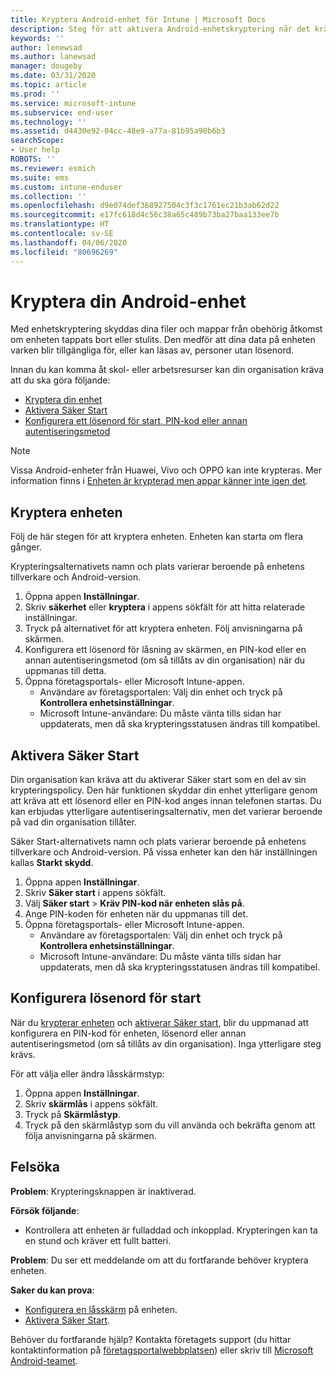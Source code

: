 ```yaml
---
title: Kryptera Android-enhet för Intune | Microsoft Docs
description: Steg för att aktivera Android-enhetskryptering när det krävs i Intune
keywords: ''
author: lenewsad
ms.author: lanewsad
manager: dougeby
ms.date: 03/31/2020
ms.topic: article
ms.prod: ''
ms.service: microsoft-intune
ms.subservice: end-user
ms.technology: ''
ms.assetid: d4430e92-04cc-48e9-a77a-81b95a90b6b3
searchScope:
- User help
ROBOTS: ''
ms.reviewer: esmich
ms.suite: ems
ms.custom: intune-enduser
ms.collection: ''
ms.openlocfilehash: d9e074def368927504c3f3c1761ec21b3ab62d22
ms.sourcegitcommit: e17fc618d4c56c38a65c489b73ba27baa133ee7b
ms.translationtype: HT
ms.contentlocale: sv-SE
ms.lasthandoff: 04/06/2020
ms.locfileid: "80696269"
---
```

# <a name="encrypting-your-android-device"></a>Kryptera din Android-enhet

Med enhetskryptering skyddas dina filer och mappar från obehörig åtkomst om enheten tappats bort eller stulits. Den medför att dina data på enheten varken blir tillgängliga för, eller kan läsas av, personer utan lösenord. 

Innan du kan komma åt skol- eller arbetsresurser kan din organisation kräva att du ska göra följande:

* [Kryptera din enhet](#encrypt-device)
* [Aktivera Säker Start](#enable-secure-startup)
* [Konfigurera ett lösenord för start, PIN-kod eller annan autentiseringsmetod](#set-startup-passcode)  

> [!Note]
> Vissa Android-enheter från Huawei, Vivo och OPPO kan inte krypteras. Mer information finns i [Enheten är krypterad men appar känner inte igen det](your-device-appears-encrypted-but-cp-says-otherwise-android.md).  

## <a name="encrypt-device"></a>Kryptera enheten

Följ de här stegen för att kryptera enheten. Enheten kan starta om flera gånger. 

Krypteringsalternativets namn och plats varierar beroende på enhetens tillverkare och Android-version. 

1. Öppna appen **Inställningar**.
2. Skriv **säkerhet** eller **kryptera** i appens sökfält för att hitta relaterade inställningar.
3. Tryck på alternativet för att kryptera enheten. Följ anvisningarna på skärmen.  
4. Konfigurera ett lösenord för låsning av skärmen, en PIN-kod eller en annan autentiseringsmetod (om så tillåts av din organisation) när du uppmanas till detta. 
5. Öppna företagsportals- eller Microsoft Intune-appen.
    * Användare av företagsportalen: Välj din enhet och tryck på **Kontrollera enhetsinställningar**. 
    * Microsoft Intune-användare: Du måste vänta tills sidan har uppdaterats, men då ska krypteringsstatusen ändras till kompatibel. 

## <a name="enable-secure-startup"></a>Aktivera Säker Start

Din organisation kan kräva att du aktiverar Säker start som en del av sin krypteringspolicy. Den här funktionen skyddar din enhet ytterligare genom att kräva att ett lösenord eller en PIN-kod anges innan telefonen startas. Du kan erbjudas ytterligare autentiseringsalternativ, men det varierar beroende på vad din organisation tillåter. 

Säker Start-alternativets namn och plats varierar beroende på enhetens tillverkare och Android-version. På vissa enheter kan den här inställningen kallas **Starkt skydd**. 

1. Öppna appen **Inställningar**.
2. Skriv **Säker start** i appens sökfält.
3. Välj **Säker start** > **Kräv PIN-kod när enheten slås på**.
4. Ange PIN-koden för enheten när du uppmanas till det.   
5. Öppna företagsportals- eller Microsoft Intune-appen.
    * Användare av företagsportalen: Välj din enhet och tryck på **Kontrollera enhetsinställningar**. 
    * Microsoft Intune-användare: Du måste vänta tills sidan har uppdaterats, men då ska krypteringsstatusen ändras till kompatibel.  


## <a name="set-startup-passcode"></a>Konfigurera lösenord för start   
När du [krypterar enheten](#encrypt-device) och [aktiverar Säker start](#enable-secure-startup), blir du uppmanad att konfigurera en PIN-kod för enheten, lösenord eller annan autentiseringsmetod (om så tillåts av din organisation). Inga ytterligare steg krävs. 

För att välja eller ändra låsskärmstyp:

1. Öppna appen **Inställningar**.
2. Skriv **skärmlås** i appens sökfält.
3. Tryck på **Skärmlåstyp**.
4. Tryck på den skärmlåstyp som du vill använda och bekräfta genom att följa anvisningarna på skärmen.  

## <a name="troubleshoot"></a>Felsöka    
**Problem**: Krypteringsknappen är inaktiverad.   

**Försök följande**: 
* Kontrollera att enheten är fulladdad och inkopplad. Krypteringen kan ta en stund och kräver ett fullt batteri.   

**Problem**: Du ser ett meddelande om att du fortfarande behöver kryptera enheten.  

**Saker du kan prova**:
   *  [Konfigurera en låsskärm](#set-startup-passcode) på enheten. 
   * [Aktivera Säker Start](#enable-secure-startup).

Behöver du fortfarande hjälp? Kontakta företagets support (du hittar kontaktinformation på [företagsportalwebbplatsen](https://go.microsoft.com/fwlink/?linkid=2010980)) eller skriv till <a href="mailto:wintunedroidfbk@microsoft.com?subject=I'm having trouble with encryption on my Android device&body=Describe the issue you're experiencing here.">Microsoft Android-teamet</a>.  
